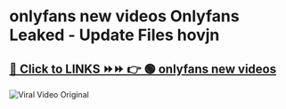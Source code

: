 
 # onlyfans new videos Onlyfans Leaked - Update Files hovjn

## <h2><a href="https://clipsfans.com/onlyfans_new_videos&ref=git">🔗 Click to LINKS ⏩⏩ 👉 🟢 onlyfans new videos </a></h2>

<a href="https://clipsfans.com/onlyfans_new_videos&ref=git" rel="nofollow" data-target="animated-image.originalLink"><img src="https://i.ibb.co.com/xMMVF88/686577567.gif" alt="Viral Video Original" style="max-width: 100%; display: inline-block;" data-target="animated-image.originalImage"></a>

